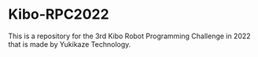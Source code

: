 # Kibo-RPC2022
This is a repository for the 3rd Kibo Robot Programming Challenge in 2022 that is made by Yukikaze Technology.
